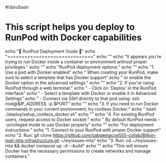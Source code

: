 #!/bin/bash

# This script helps you deploy to RunPod with Docker capabilities

echo "🚀 RunPod Deployment Guide 🚀"
echo "=============================="
echo ""
echo "It appears you're trying to run Docker inside a container or environment without proper privileges."
echo ""
echo "RunPod deployment options:"
echo ""
echo "1. Use a pod with Docker enabled"
echo "   When creating your RunPod, make sure to select a template that has Docker support"
echo "   or enable the Docker option in the advanced settings."
echo ""
echo "2. If you're using RunPod through a web terminal:"
echo "   - Click on 'Deploy' in the RunPod interface"
echo "   - Select a template with Docker or enable it in Advanced Settings"
echo "   - Connect via SSH directly to that pod using: ssh root@$IP_ADDRESS -p $PORT"
echo ""
echo "3. If you need to run Docker commands in your current environment, try rootless Docker:"
echo "   bash ./deploy/setup_rootless_docker.sh"
echo ""
echo "4. For existing RunPod users, request access to Docker socket:"
echo "   By default RunPod needs --privileged mode to use Docker properly"
echo ""
echo "For deployment instructions:"
echo "1. Connect to your RunPod with proper Docker support"
echo "2. Run: git clone https://github.com/sabgeetacoe555-collab/Billion-mail-mta-infrastructure.git ~/myissues-mta"
echo "3. Run: cd ~/myissues-mta && docker compose up -d --build"
echo ""
echo "This will ensure Docker has the necessary permissions to create networks and manage containers."